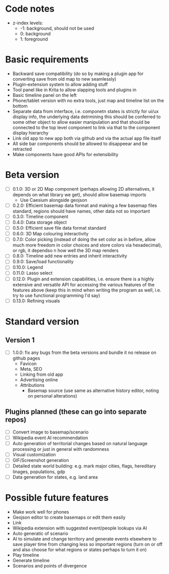 # Code notes
- z-index levels:
  - -1: background, should not be used
  - 0: background
  - 1: foreground
# Basic requirements
- Backward save compatibility (do so by making a plugin app for converting save from old map to new seamlessly)
- Plugin-extension system to allow adding stuff
- Tool panel like in Krita to allow slapping tools and plugins in
- Basic timeline panel on the left
- Phone/tablet version with no extra tools, just map and timeline list on the bottom
- Separate data from interface, i.e. componetn states is strictly for ui/ux display info, the underlying data detrmining this should be conferred to some other object to allow easier manipulation and that should be connected to the top level component to link via that to the component display hierarchy
- Link old app to new app both via github and via the actual app file itself
- All side bar components should be allowed to disappeear and be retracted
- Make components have good APIs for extensibility
# Beta version
- [ ] 0.1.0: 3D or 2D Map component (perhaps allowing 2D alternatives, it depends on what library we get), should allow basemap imports
  - Use Caesium alongside geojson
- [ ] 0.2.0: Efficient basemap data format and making a few basemap files standard, regions should have names, other data not so important
- [ ] 0.3.0: Timeline component
- [ ] 0.4.0: Data storage object
- [ ] 0.5.0: Efficient save file data format standard
- [ ] 0.6.0: 3D Map colouring interactivity
- [ ] 0.7.0: Color picking (instead of doing the set color as in before, allow much more freedom in color choices and store colors via hexadecimal), or rgb, it dependso n how well the 3D map renders
- [ ] 0.8.0: Timeline add new entries and inherit interactivity
- [ ] 0.9.0: Save/load functionality
- [ ] 0.10.0: Legend
- [ ] 0.11.0: Lasso select
- [ ] 0.12.0: Plugin and extension capabilities, i.e. ensure there is a highly extensive and versatile API for accessing the various features of the features above (keep this in mind when writing the program as well, i.e. try to use functional programming I'd say)
- [ ] 0.13.0: Refining visuals
# Standard version
## Version 1
- [ ] 1.0.0: fix any bugs from the beta versions and bundle it no release on github pages
    - Favicon
    - Meta, SEO
    - Linking from old app
    - Advertising online
    - Attributions
      - Basemap source (use same as alternative history editor, noting on personal alterations)
## Plugins planned (these can go into separate repos)
- [ ] Convert image to basemap/scenario
- [ ] Wikipedia event AI recommendation
- [ ] Auto generation of territorial changes based on natural language processing or just in general with randomness
- [ ] Visual customization
- [ ] GIF/Screenshot generation
- [ ] Detailed state world building: e.g. mark major cities, flags, hereditary linages, populations, gdp
- [ ] Data generation for states, e.g. land area
# Possible future features
- Make work well for phones
- Geojson editor to create basemaps or edit them easily
- Link
- Wikipedia extension with suggested event/people lookups via AI
- Auto generatic of scenario
- AI to simulate and change territory and generate events elsewhere to save player time from changing less so important regions (turn on or off and also choose for what regions or states perhaps to turn it on)
- Play timeline
- Generate timeline
- Scenarios and points of divergence